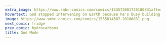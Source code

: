 ```yaml
---
extra_image: https://www.smbc-comics.com/comics/153572001720180831after.png
hovertext: God stopped intervening on Earth because he's busy building his imaginary dreamhouse online.
image: https://www.smbc-comics.com/comics/1535814587-20180831.png
next_comic: fridge
prev_comic: hydrocarbons
title: God Mode
---
```


